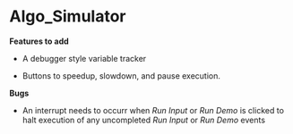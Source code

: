 # Algo_Simulator

**Features to add**

* A debugger style variable tracker

* Buttons to speedup, slowdown, and pause execution.

**Bugs**

* An interrupt needs to occurr when _Run Input_ or _Run Demo_ is clicked to halt execution of any uncompleted _Run Input_ or _Run Demo_ events
